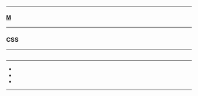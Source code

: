 
---

#### [M](https://github.com/ttltrk/TTT/blob/master/menu.md)

---

### CSS

---

```

```

---

* []()
* []()
* []()

---
